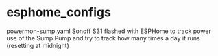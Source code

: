 # esphome_configs

powermon-sump.yaml
Sonoff S31 flashed with ESPHome to track power use of the Sump Pump and try to track how many times a day it runs (resetting at midnight)
